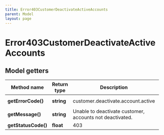 ```yaml
---
title: Error403CustomerDeactivateActiveAccounts
parent: Model
layout: page
---
```


# Error403CustomerDeactivateActiveAccounts

## Model getters

Method name | Return type | Description | Notes
------------ | ------------- | ------------- | -------------
**getErrorCode()** | **string** | customer.deactivate.account.active | ex.: `customer.deactivate.account.active`
**getMessage()** | **string** | Unable to deactivate customer, accounts not deactivated. | ex.: `Unable to deactivate customer, accounts not deactivated.`
**getStatusCode()** | **float** | 403 | ex.: `403`

